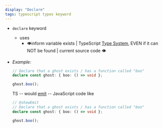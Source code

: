 ```yaml
---
display: "Declare"
tags: typescript types keyword
---
```


* `declare` keyword
  * uses
    * 👁️inform variable exists | TypeScript [Type System](#type-system), EVEN if it can NOT be found | current source code 👁️
* _Example:_

    ```ts twoslash
    // Declare that a ghost exists / has a function called "boo"
    declare const ghost: { boo: () => void };
    
    ghost.boo();
    ```

    TS -- would [emit](#emit) -- JavaScript code like

    ```ts twoslash
    // @showEmit
    // Declare that a ghost exists / has a function called "boo"
    declare const ghost: { boo: () => void };
    
    ghost.boo();
    ```
